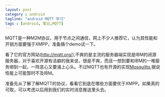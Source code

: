 ```yaml
---
layout: post
category : android
tagline: "android MQTT 学习"
tags : [android, 笔记,MQTT]
---
```

MQTT是一种M2M协议，用于节点之间通信，网上不少人推荐它，认为其性能和开销方面要强于XMPP，准备搞个demo试一下。

看了它的官方网站(http://mqtt.org/),不爽的是主流的服务器端实现是IBM的闭源服务器，对于喜欢开源有洁癖的我来说，很是不爽，而且一想到要和IBM的一堆服务绑到一起，一阵恶心又要涌上心头。不过MQTT也有开源的实现[Mosquitto](http://mosquitto.org/),据说性能上可能暂时不及IBM。

准备先从了解了解MQTT的协议，看看它到底在哪些方面要优于XMPP。如果真的可取，可以考虑以后用到我们的实时消息推送里头去。

